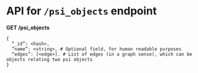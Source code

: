 # API for `/psi_objects` endpoint

**GET /psi_objects**
```
{
  “_id”: <hash>,
  “name”: <string>, # Optional field, for human readable purposes
  “edges”: [<edge>]. # List of edges (in a graph sense), which can be objects relating two psi objects
}
```
